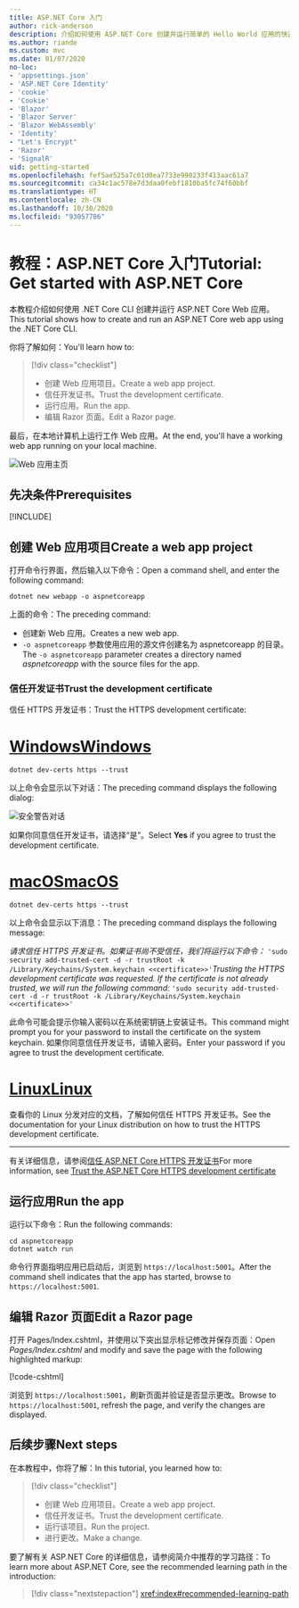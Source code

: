 ```yaml
---
title: ASP.NET Core 入门
author: rick-anderson
description: 介绍如何使用 ASP.NET Core 创建并运行简单的 Hello World 应用的快速教程。
ms.author: riande
ms.custom: mvc
ms.date: 01/07/2020
no-loc:
- 'appsettings.json'
- 'ASP.NET Core Identity'
- 'cookie'
- 'Cookie'
- 'Blazor'
- 'Blazor Server'
- 'Blazor WebAssembly'
- 'Identity'
- "Let's Encrypt"
- 'Razor'
- 'SignalR'
uid: getting-started
ms.openlocfilehash: fef5ae525a7c01d0ea7733e990233f413aac61a7
ms.sourcegitcommit: ca34c1ac578e7d3daa0febf1810ba5fc74f60bbf
ms.translationtype: HT
ms.contentlocale: zh-CN
ms.lasthandoff: 10/30/2020
ms.locfileid: "93057786"
---
```

# <a name="tutorial-get-started-with-aspnet-core"></a><span data-ttu-id="55844-103">教程：ASP.NET Core 入门</span><span class="sxs-lookup"><span data-stu-id="55844-103">Tutorial: Get started with ASP.NET Core</span></span>

<span data-ttu-id="55844-104">本教程介绍如何使用 .NET Core CLI 创建并运行 ASP.NET Core Web 应用。</span><span class="sxs-lookup"><span data-stu-id="55844-104">This tutorial shows how to create and run an ASP.NET Core web app using the .NET Core CLI.</span></span>

<span data-ttu-id="55844-105">你将了解如何：</span><span class="sxs-lookup"><span data-stu-id="55844-105">You'll learn how to:</span></span>

> [!div class="checklist"]
> * <span data-ttu-id="55844-106">创建 Web 应用项目。</span><span class="sxs-lookup"><span data-stu-id="55844-106">Create a web app project.</span></span>
> * <span data-ttu-id="55844-107">信任开发证书。</span><span class="sxs-lookup"><span data-stu-id="55844-107">Trust the development certificate.</span></span>
> * <span data-ttu-id="55844-108">运行应用。</span><span class="sxs-lookup"><span data-stu-id="55844-108">Run the app.</span></span>
> * <span data-ttu-id="55844-109">编辑 Razor 页面。</span><span class="sxs-lookup"><span data-stu-id="55844-109">Edit a Razor page.</span></span>

<span data-ttu-id="55844-110">最后，在本地计算机上运行工作 Web 应用。</span><span class="sxs-lookup"><span data-stu-id="55844-110">At the end, you'll have a working web app running on your local machine.</span></span>

![Web 应用主页](_static/home-page.png)

## <a name="prerequisites"></a><span data-ttu-id="55844-112">先决条件</span><span class="sxs-lookup"><span data-stu-id="55844-112">Prerequisites</span></span>

[!INCLUDE[](~/includes/3.1-SDK.md)]

## <a name="create-a-web-app-project"></a><span data-ttu-id="55844-113">创建 Web 应用项目</span><span class="sxs-lookup"><span data-stu-id="55844-113">Create a web app project</span></span>

<span data-ttu-id="55844-114">打开命令行界面，然后输入以下命令：</span><span class="sxs-lookup"><span data-stu-id="55844-114">Open a command shell, and enter the following command:</span></span>

```dotnetcli
dotnet new webapp -o aspnetcoreapp
```

<span data-ttu-id="55844-115">上面的命令：</span><span class="sxs-lookup"><span data-stu-id="55844-115">The preceding command:</span></span>

* <span data-ttu-id="55844-116">创建新 Web 应用。</span><span class="sxs-lookup"><span data-stu-id="55844-116">Creates a new web app.</span></span>  
* <span data-ttu-id="55844-117">`-o aspnetcoreapp` 参数使用应用的源文件创建名为 aspnetcoreapp 的目录。</span><span class="sxs-lookup"><span data-stu-id="55844-117">The `-o aspnetcoreapp` parameter creates a directory named *aspnetcoreapp* with the source files for the app.</span></span>

### <a name="trust-the-development-certificate"></a><span data-ttu-id="55844-118">信任开发证书</span><span class="sxs-lookup"><span data-stu-id="55844-118">Trust the development certificate</span></span>

<span data-ttu-id="55844-119">信任 HTTPS 开发证书：</span><span class="sxs-lookup"><span data-stu-id="55844-119">Trust the HTTPS development certificate:</span></span>

# <a name="windows"></a>[<span data-ttu-id="55844-120">Windows</span><span class="sxs-lookup"><span data-stu-id="55844-120">Windows</span></span>](#tab/windows)

```dotnetcli
dotnet dev-certs https --trust
```

<span data-ttu-id="55844-121">以上命令会显示以下对话：</span><span class="sxs-lookup"><span data-stu-id="55844-121">The preceding command displays the following dialog:</span></span>

![安全警告对话](~/getting-started/_static/cert.png)

<span data-ttu-id="55844-123">如果你同意信任开发证书，请选择“是”。</span><span class="sxs-lookup"><span data-stu-id="55844-123">Select **Yes** if you agree to trust the development certificate.</span></span>

# <a name="macos"></a>[<span data-ttu-id="55844-124">macOS</span><span class="sxs-lookup"><span data-stu-id="55844-124">macOS</span></span>](#tab/macos)

```dotnetcli
dotnet dev-certs https --trust
```

<span data-ttu-id="55844-125">以上命令会显示以下消息：</span><span class="sxs-lookup"><span data-stu-id="55844-125">The preceding command displays the following message:</span></span>

<span data-ttu-id="55844-126">*请求信任 HTTPS 开发证书。如果证书尚不受信任，我们将运行以下命令：* `'sudo security add-trusted-cert -d -r trustRoot -k /Library/Keychains/System.keychain <<certificate>>'`</span><span class="sxs-lookup"><span data-stu-id="55844-126">*Trusting the HTTPS development certificate was requested. If the certificate is not already trusted, we will run the following command:* `'sudo security add-trusted-cert -d -r trustRoot -k /Library/Keychains/System.keychain <<certificate>>'`</span></span>

<span data-ttu-id="55844-127">此命令可能会提示你输入密码以在系统密钥链上安装证书。</span><span class="sxs-lookup"><span data-stu-id="55844-127">This command might prompt you for your password to install the certificate on the system keychain.</span></span> <span data-ttu-id="55844-128">如果你同意信任开发证书，请输入密码。</span><span class="sxs-lookup"><span data-stu-id="55844-128">Enter your password if you agree to trust the development certificate.</span></span>

# <a name="linux"></a>[<span data-ttu-id="55844-129">Linux</span><span class="sxs-lookup"><span data-stu-id="55844-129">Linux</span></span>](#tab/linux)

<span data-ttu-id="55844-130">查看你的 Linux 分发对应的文档，了解如何信任 HTTPS 开发证书。</span><span class="sxs-lookup"><span data-stu-id="55844-130">See the documentation for your Linux distribution on how to trust the HTTPS development certificate.</span></span>

---

<span data-ttu-id="55844-131">有关详细信息，请参阅[信任 ASP.NET Core HTTPS 开发证书](xref:security/enforcing-ssl#trust-the-aspnet-core-https-development-certificate-on-windows-and-macos)</span><span class="sxs-lookup"><span data-stu-id="55844-131">For more information, see [Trust the ASP.NET Core HTTPS development certificate](xref:security/enforcing-ssl#trust-the-aspnet-core-https-development-certificate-on-windows-and-macos)</span></span>

## <a name="run-the-app"></a><span data-ttu-id="55844-132">运行应用</span><span class="sxs-lookup"><span data-stu-id="55844-132">Run the app</span></span>

<span data-ttu-id="55844-133">运行以下命令：</span><span class="sxs-lookup"><span data-stu-id="55844-133">Run the following commands:</span></span>

```dotnetcli
cd aspnetcoreapp
dotnet watch run
```

<span data-ttu-id="55844-134">命令行界面指明应用已启动后，浏览到 `https://localhost:5001`。</span><span class="sxs-lookup"><span data-stu-id="55844-134">After the command shell indicates that the app has started, browse to `https://localhost:5001`.</span></span>

## <a name="edit-a-no-locrazor-page"></a><span data-ttu-id="55844-135">编辑 Razor 页面</span><span class="sxs-lookup"><span data-stu-id="55844-135">Edit a Razor page</span></span>

<span data-ttu-id="55844-136">打开 Pages/Index.cshtml，并使用以下突出显示标记修改并保存页面：</span><span class="sxs-lookup"><span data-stu-id="55844-136">Open *Pages/Index.cshtml* and modify and save the page with the following highlighted markup:</span></span>

[!code-cshtml[](sample/index.cshtml?highlight=9)]

<span data-ttu-id="55844-137">浏览到 `https://localhost:5001`，刷新页面并验证是否显示更改。</span><span class="sxs-lookup"><span data-stu-id="55844-137">Browse to `https://localhost:5001`, refresh the page, and verify the changes are displayed.</span></span>

## <a name="next-steps"></a><span data-ttu-id="55844-138">后续步骤</span><span class="sxs-lookup"><span data-stu-id="55844-138">Next steps</span></span>

<span data-ttu-id="55844-139">在本教程中，你将了解：</span><span class="sxs-lookup"><span data-stu-id="55844-139">In this tutorial, you learned how to:</span></span>

> [!div class="checklist"]
> * <span data-ttu-id="55844-140">创建 Web 应用项目。</span><span class="sxs-lookup"><span data-stu-id="55844-140">Create a web app project.</span></span>
> * <span data-ttu-id="55844-141">信任开发证书。</span><span class="sxs-lookup"><span data-stu-id="55844-141">Trust the development certificate.</span></span>
> * <span data-ttu-id="55844-142">运行该项目。</span><span class="sxs-lookup"><span data-stu-id="55844-142">Run the project.</span></span>
> * <span data-ttu-id="55844-143">进行更改。</span><span class="sxs-lookup"><span data-stu-id="55844-143">Make a change.</span></span>

<span data-ttu-id="55844-144">要了解有关 ASP.NET Core 的详细信息，请参阅简介中推荐的学习路径：</span><span class="sxs-lookup"><span data-stu-id="55844-144">To learn more about ASP.NET Core, see the recommended learning path in the introduction:</span></span>

> [!div class="nextstepaction"]
> <xref:index#recommended-learning-path>
